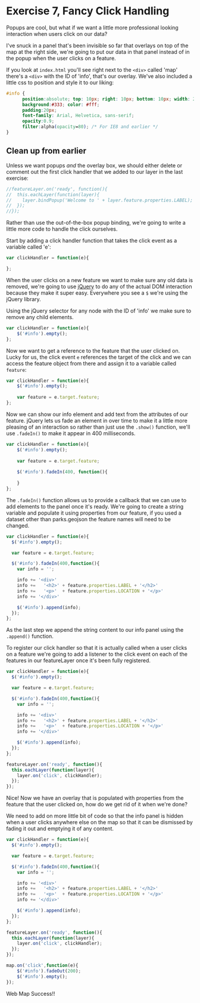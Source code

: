 # Exercise 7, Fancy Click Handling

Popups are cool, but what if we want a little more professional looking interaction when users click on our data?

I've snuck in a panel that's been invisible so far that overlays on top of the map at the right side, we're going to put our data in that panel instead of in the popup when the user clicks on a feature.

If you look at `index.html` you'll see right next to the `<div>` called 'map' there's a `<div>` with the ID of 'info', that's our overlay.  We've also included a little css to position and style it to our liking:

```css
#info {
      position:absolute; top: 10px; right: 10px; bottom: 10px; width: 260px;
      background:#333; color: #fff;
      padding:20px;
      font-family: Arial, Helvetica, sans-serif;
      opacity:0.9;
	  filter:alpha(opacity=80); /* For IE8 and earlier */
}
```
## Clean up from earlier

Unless we want popups _and_ the overlay box, we should either delete or comment out the first click handler that we added to our layer in the last exercise:

```javascript
//featureLayer.on('ready', function(){
//  this.eachLayer(function(layer){
//    layer.bindPopup('Welcome to ' + layer.feature.properties.LABEL);
//  });
//});
```

Rather than use the out-of-the-box popup binding, we're going to write a little more code to handle the click ourselves.

Start by adding a click handler function that takes the click event as a variable called 'e':

```javascript
var clickHandler = function(e){

};
```

When the user clicks on a new feature we want to make sure any old data is removed, we're going to use [jQuery](https://jquery.com/) to do any of the actual DOM interaction because they make it super easy.  Everywhere you see a `$` we're using the jQuery library.

Using the jQuery selector for any node with the ID of 'info' we make sure to remove any child elements.

```javascript
var clickHandler = function(e){
	$('#info').empty();
};
```

Now we want to get a reference to the feature that the user clicked on.  Lucky for us, the click event `e` references the target of the click and we can access the feature object from there and assign it to a variable called `feature`:

```javascript
var clickHandler = function(e){
	$('#info').empty();
    
    var feature = e.target.feature;
};
```

Now we can show our info element and add text from the attributes of our feature. jQuery lets us fade an element in over time to make it a little more pleasing of an interaction so rather than just use the `.show()` function, we'll use `.fadeIn()` to make it appear in 400 milliseconds.

```javascript
var clickHandler = function(e){
	$('#info').empty();
    
    var feature = e.target.feature;
    
    $('#info').fadeIn(400, function(){
    
    }
};
```

The `.fadeIn()` function allows us to provide a callback that we can use to add elements to the panel once it's ready.  We're going to create a string variable and populate it using properties from our feature, if you used a dataset other than parks.geojson the feature names will need to be changed.

```javascript
var clickHandler = function(e){
  $('#info').empty();

  var feature = e.target.feature;

  $('#info').fadeIn(400,function(){
    var info = '';

    info += '<div>'
    info +=   '<h2>' + feature.properties.LABEL + '</h2>'
    info +=   '<p>'  + feature.properties.LOCATION + '</p>'
    info += '</div>'

    $('#info').append(info);
  });
};
```

As the last step we append the string content to our info panel using the `.append()` function.

To register our click handler so that it is actually called when a user clicks on a feature we're going to add a listener to the click event on each of the features in our featureLayer once it's been fully registered.

```javascript
var clickHandler = function(e){
  $('#info').empty();

  var feature = e.target.feature;

  $('#info').fadeIn(400,function(){
    var info = '';

    info += '<div>'
    info +=   '<h2>' + feature.properties.LABEL + '</h2>'
    info +=   '<p>'  + feature.properties.LOCATION + '</p>'
    info += '</div>'

    $('#info').append(info);
  });
};

featureLayer.on('ready', function(){
  this.eachLayer(function(layer){
    layer.on('click', clickHandler);
  });
});
```

Nice!  Now we have an overlay that is populated with properties from the feature that the user clicked on, how do we get rid of it when we're done?

We need to add on more little bit of code so that the info panel is hidden when a user clicks anywhere else on the map so that it can be dismissed by fading it out and emptying it of any content.

```javascript
var clickHandler = function(e){
  $('#info').empty();

  var feature = e.target.feature;

  $('#info').fadeIn(400,function(){
    var info = '';

    info += '<div>'
    info +=   '<h2>' + feature.properties.LABEL + '</h2>'
    info +=   '<p>'  + feature.properties.LOCATION + '</p>'
    info += '</div>'

    $('#info').append(info);
  });
};

featureLayer.on('ready', function(){
  this.eachLayer(function(layer){
    layer.on('click', clickHandler);
  });
});

map.on('click',function(e){
	$('#info').fadeOut(200);
    $('#info').empty();
});
```

Web Map Success!!

